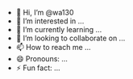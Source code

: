 - 👋 Hi, I’m @wa130
- 👀 I’m interested in ...
- 🌱 I’m currently learning ...
- 💞️ I’m looking to collaborate on ...
- 📫 How to reach me ...
- 😄 Pronouns: ...
- ⚡ Fun fact: ...

<!---
wa130/wa130 is a ✨ special ✨ repository because its `README.md` (this file) appears on your GitHub profile.
You can click the Preview link to take a look at your changes.
--->
